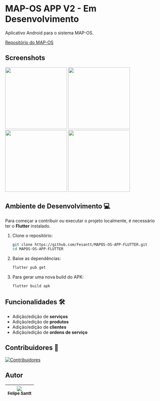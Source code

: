 # MAP-OS APP V2 - Em Desenvolvimento

Aplicativo Android para o sistema MAP-OS.

[Repositório do MAP-OS](https://github.com/RamonSilva20/mapos)

## Screenshots

<img src="https://github.com/user-attachments/assets/7d148007-6408-4316-8f72-1636f89102b5" width="200">
<img src="https://github.com/user-attachments/assets/9ba3c8bb-edd0-4516-85e5-e04c74498548" width="200">
<img src="https://github.com/user-attachments/assets/b32faa7f-ac9b-4c95-9002-ad922bca9f5c" width="200">
<img src="https://github.com/user-attachments/assets/d8917b80-0af6-4c78-82db-863af655bafd1" width="200">

## Ambiente de Desenvolvimento 💻

Para começar a contribuir ou executar o projeto localmente, é necessário ter o **Flutter** instalado.

1. Clone o repositório:
   ```bash
   git clone https://github.com/Fesantt/MAPOS-OS-APP-FLUTTER.git
   cd MAPOS-OS-APP-FLUTTER
   ```

2. Baixe as dependências:
   ```bash
   flutter pub get
   ```

3. Para gerar uma nova build do APK:
   ```bash
   flutter build apk
   ```

## Funcionalidades 🛠️

- Adição/edição de **serviços**
- Adição/edição de **produtos**
- Adição/edição de **clientes**
- Adição/edição de **ordens de serviço**

## Contribuidores 👥

[![Contribuidores](https://contrib.rocks/image?repo=Fesantt/MAPOS-OS-APP-FLUTTER)](https://github.com/Fesantt/MAPOS-OS-APP-FLUTTER/graphs/contributors)

## Autor

| [<img src="https://avatars.githubusercontent.com/Fesantt?s=115"><br><sub>Felipe Santt</sub>](https://github.com/Fesantt) |
| :---: |
